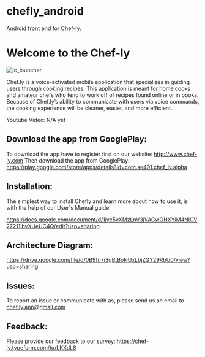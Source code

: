 # chefly_android
Android front end for Chef-ly.

# Welcome to the Chef-ly 
![ic_launcher](https://cloud.githubusercontent.com/assets/22488070/26264942/58529500-3ca4-11e7-9c22-3a3a1b9fc595.png)

Chef.ly is a voice-activated mobile application that specializes in guiding users through cooking recipes. This application is meant for home cooks and amateur chefs who tend to work off of recipes found online or in books. Because of Chef.ly’s ability to communicate with users via voice commands, the cooking experience will be cleaner, easier, and more efficient.

Youtube Video: N/A yet

## Download the app from GooglePlay: 
To download the app have to register first on our website:
http://www.chef-ly.com
Then download the app from GooglePlay:
https://play.google.com/store/apps/details?id=com.se491.chef_ly.alpha

##  Installation:
The simplest way to install Chefly and learn more about how to use it, is with the help of our User's Manual guide:

https://docs.google.com/document/d/1jye5vXMzLnV3jVACwOHXYlM4NlGV27211lbvXUeUC4Q/edit?usp=sharing

## Architecture Diagram:
https://drive.google.com/file/d/0B9fn7i3gBtBoNUxLbjZGY29RbU0/view?usp=sharing

## Issues:
To report an issue or communicate with as, please send us an email to chef.ly.app@gmail.com

## Feedback:
Please provide our feedback to our survey:
https://chef-ly.typeform.com/to/LKXdL8

